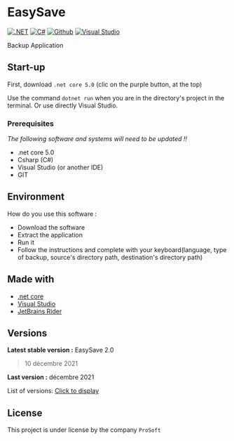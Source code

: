 # EasySave

[![.NET](https://img.shields.io/badge/.NET-5C2D91?style=for-the-badge&logo=.net&logoColor=white)](https://dotnet.microsoft.com/)
[![C#](https://img.shields.io/badge/C%23-239120?style=for-the-badge&logo=c-sharp&logoColor=white)](https://dotnet.microsoft.com/)
[![Github](https://img.shields.io/badge/GitHub-100000?style=for-the-badge&logo=github&logoColor=white)](https://github.com/)
[![Visual Studio](https://img.shields.io/badge/Visual%20Studio-5C2D91.svg?&style=for-the-badge&logo=visual-studio&logoColor=white)](https://visualstudio.microsoft.com/fr/)

Backup Application

## Start-up

First, download `.net core 5.0` (clic on the purple button, at the top)

Use the command `dotnet run` when you are in the directory's project in the terminal. Or use directly Visual Studio.


### Prerequisites

_The following software and systems will need to be updated !!_

- .net core 5.0
- Csharp (C#)
- Visual Studio (or another IDE)
- GIT


## Environment

How do you use this software :

* Download the software
* Extract the application
* Run it
* Follow the instructions and complete with your keyboard(language, type of backup, source's directory path, destination's directory path)



## Made with

* [.net core](https://dotnet.microsoft.com/)
* [Visual Studio](https://visualstudio.microsoft.com/fr/)
* [JetBrains Rider](https://www.jetbrains.com/fr-fr/rider/)

## Versions

**Latest stable version :** EasySave 2.0
> 10 décembre 2021

**Last version :** décembre 2021

List of versions: [Click to display](https://github.com/chp567/ProgSyst_grCharlesPrd_A3/commits/easy_save)


## License

This project is under license by the company ``ProSoft``




